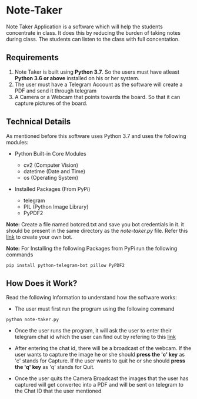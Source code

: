 # Note-Taker
Note Taker Application is a software which will help the students concentrate in class. It does this by reducing the burden of taking notes during class. The students can listen to the class with full concentation.

## Requirements
1. Note Taker is built using **Python 3.7**. So the users must have atleast **Python 3.6 or above** installed on his or her system.
2. The user must have a Telegram Account as the software will create a PDF and send it through telegram
3. A Camera or a Webcam that points towards the board. So that it can capture pictures of the board.

## Technical Details
As mentioned before this software uses Python 3.7 and uses the following modules:

* Python Built-in Core Modules
    * cv2 (Computer Vision)
    * datetime (Date and Time)
    * os (Operating System)

* Installed Packages (From PyPi)
    * telegram
    * PIL (Python Image Library)
    * PyPDF2

**Note:** Create a file named botcred.txt and save you bot credentials in it. it should be present in the same directory as the *note-taker.py* file. Refer this [link](https://sendpulse.com/knowledge-base/chatbot/telegram/create-telegram-chatbot) to create your own bot.

**Note:** For Installing the following Packages from PyPi run the following commands
```
pip install python-telegram-bot pillow PyPDF2
```

## How Does it Work?
Read the following Information to understand how the software works:
* The user must first run the program using the following command
```
python note-taker.py
```
* Once the user runs the program, it will ask the user to enter their telegram chat id which the user can find out by refering to this [link](https://www.alphr.com/find-chat-id-telegram/)

* After entering the chat id, there will be a broadcast of the webcam. If the user wants to capture the image he or she should **press the 'c' key** as 'c' stands for Capture. If the user wants to quit he or she should **press the 'q' key** as 'q' stands for Quit.

* Once the user quits the Camera Broadcast the images that the user has captured will get convertec into a PDF and will be sent on telegram to the Chat ID that the user mentioned